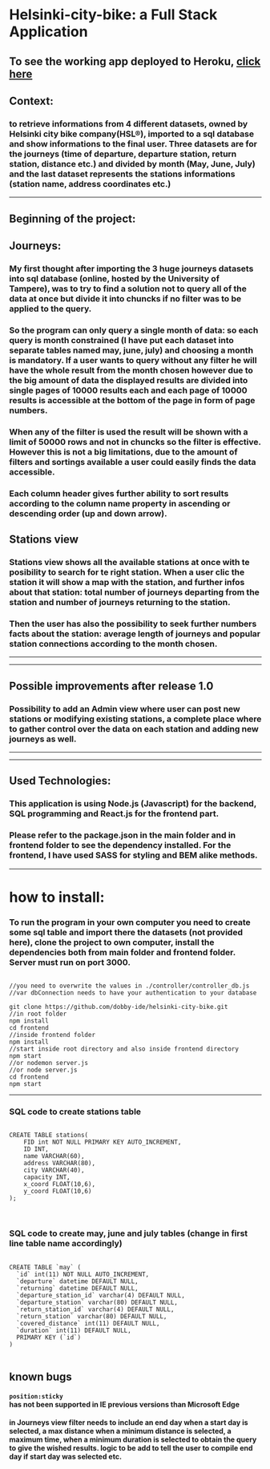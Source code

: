 # Helsinki-city-bike: a Full Stack Application
## To see the working app deployed to Heroku, <a href="https://helsinki-city-bike.herokuapp.com/">click here </a>
## Context:
### to retrieve informations from 4 different datasets, owned by Helsinki city bike company(HSL®), imported to a sql database and show informations to the final user. Three datasets are for the journeys (time of departure, departure station, return station, distance etc.) and divided by month (May, June, July) and the last dataset represents the stations informations (station name, address coordinates etc.)
***
## Beginning of the project:
## Journeys:
### My first thought after importing the 3 huge journeys datasets into sql database (online, hosted by the University of Tampere), was to try to find a solution not to query all of the data at once but divide it into chuncks if no filter was to be applied to the query.
### So the program can only query a single month of data: so each query is month constrained (I have put each dataset into separate tables named may, june, july) and choosing a month is mandatory. If a user wants to query without any filter he will have the whole result from the month chosen however due to the big amount of data the displayed results are divided into single pages of 10000 results each and each page of 10000 results is accessible at the bottom of the page in form of page numbers.
### When any of the filter is used the result will be shown with a limit of 50000 rows and not in chuncks so the filter is effective. However this is not a big limitations, due to the amount of filters and sortings available a user could easily finds the data accessible.
### Each column header gives further ability to sort results according to the column name property in ascending or descending order (up and down arrow).

## Stations view

### Stations view shows all the available stations at once with te posibility to search for te right station. When a user clic the station it will show a map with the station, and further infos about that station: total number of journeys departing from the station and number of journeys returning to the station.
### Then the user has also the possibility to seek further numbers facts about the station: average length of journeys and popular station connections according to the month chosen.
***
***

## Possible improvements after release 1.0
### Possibility to add an Admin view where user can post new stations or modifying existing stations, a complete place where to gather control over the data on each station and adding new journeys as well.

***
***
## Used Technologies:
### This application is using Node.js (Javascript) for the backend, SQL programming and React.js for the frontend part.
### Please refer to the package.json in the main folder and in frontend folder to see the dependency installed. For the frontend, I have used SASS for styling and BEM alike methods. 
***
# how to install:  
### To run the program in your own computer you need to create some sql table and import there the datasets (not provided here), clone the project to own computer, install the dependencies both from main folder and frontend folder. Server must run on port 3000.


<pre><code>
//you need to overwrite the values in ./controller/controller_db.js
//var dbConnection needs to have your authentication to your database

git clone https://github.com/dobby-ide/helsinki-city-bike.git
//in root folder
npm install 
cd frontend
//inside frontend folder
npm install
//start inside root directory and also inside frontend directory
npm start
//or nodemon server.js
//or node server.js
cd frontend
npm start
</code></pre>
***
### SQL code to create stations table
<pre>
<code>
CREATE TABLE stations(  
    FID int NOT NULL PRIMARY KEY AUTO_INCREMENT,
    ID INT,
    name VARCHAR(60),
    address VARCHAR(80),
    city VARCHAR(40),
    capacity INT,
    x_coord FLOAT(10,6),
    y_coord FLOAT(10,6)
);

</code>
</pre>
### SQL code to create may, june and july tables (change in first line table name accordingly)
<pre>
<code>
CREATE TABLE `may` (
  `id` int(11) NOT NULL AUTO_INCREMENT,
  `departure` datetime DEFAULT NULL,
  `returning` datetime DEFAULT NULL,
  `departure_station_id` varchar(4) DEFAULT NULL,
  `departure_station` varchar(80) DEFAULT NULL,
  `return_station_id` varchar(4) DEFAULT NULL,
  `return_station` varchar(80) DEFAULT NULL,
  `covered_distance` int(11) DEFAULT NULL,
  `duration` int(11) DEFAULT NULL,
  PRIMARY KEY (`id`)
)
</code>
</pre>
## known bugs
#### <code>position:sticky </code> has not been supported in IE previous versions than Microsoft Edge

#### in Journeys view filter needs to include an end day when a start day is selected, a max distance when a minimum distance is selected, a maximum time, when a minimum duration is selected to obtain the query to give the wished results. logic to be add to tell the user to compile end day if start day was selected etc.


